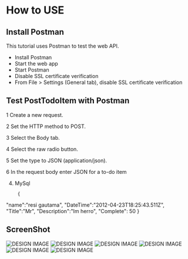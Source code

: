 # How to USE


## Install Postman

This tutorial uses Postman to test the web API.

- Install Postman 
- Start the web app
- Start Postman 
- Disable SSL certificate verification 
- From File > Settings (General tab), disable SSL certificate verification

## Test PostTodoItem with Postman

1 Create a new request.

2 Set the HTTP method to POST.

3 Select the Body tab.

4 Select the raw radio button.

5 Set the type to JSON (application/json).

6 In the request body enter JSON for a to-do item
  

4. MySql

        {
  "name":"resi gautama",
  "DateTime":"2012-04-23T18:25:43.511Z",
  "Title":"Mr",
  "Description":"Im herro",
  "Complete": 50
}

## ScreenShot 
![DESIGN IMAGE](http://images.rizalresi.com/post.png?raw=true)
![DESIGN IMAGE](http://images.rizalresi.com/getall.png?raw=true)
![DESIGN IMAGE](http://images.rizalresi.com/put.png?raw=true)
![DESIGN IMAGE](http://images.rizalresi.com/get{id}.png?raw=true)
![DESIGN IMAGE](http://images.rizalresi.com/Delete.png?raw=true)
![DESIGN IMAGE](http://images.rizalresi.com/show_get_delete.png?raw=true)

